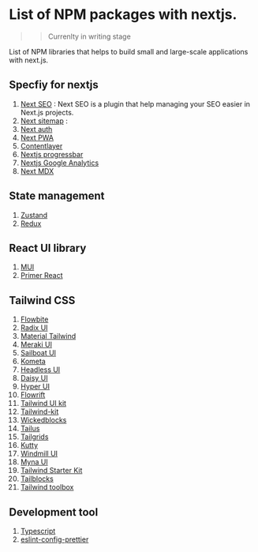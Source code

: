 # List of NPM packages with nextjs.

>> Currenlty in writing stage

List of NPM libraries that helps to build small and large-scale applications with next.js.

## Specfiy for nextjs

1. [Next SEO](https://www.npmjs.com/package/next-seo) : Next SEO is a plugin that help managing your SEO easier in Next.js projects.
2. [Next sitemap](https://www.npmjs.com/package/next-sitemap) : 
3. [Next auth](https://www.npmjs.com/package/next-auth)
4. [Next PWA](https://www.npmjs.com/package/next-pwa)
5. [Contentlayer](https://www.npmjs.com/package/contentlayer)
6. [Nextjs progressbar](https://www.npmjs.com/package/nextjs-progressbar)
7. [Nextjs Google Analytics](https://www.npmjs.com/package/nextjs-google-analytics)
8. [Next MDX](https://www.npmjs.com/package/@next/mdx)

## State management
1. [Zustand](https://github.com/pmndrs/zustand) 
2. [Redux](https://redux.js.org/)


## React UI library
1. [MUI](https://mui.com/)
2. [Primer React](https://primer.style/react/)


## Tailwind CSS
1.  [Flowbite](https://flowbite.com/)
2.  [Radix UI](https://www.radix-ui.com/)
3.  [Material Tailwind](https://www.material-tailwind.com/)
4.  [Meraki UI](https://merakiui.com/)
5.  [Sailboat UI](https://sailboatui.com/)
6.  [Kometa](https://kitwind.io/products/kometa/)
7.  [Headless UI](https://headlessui.com/)
8.  [Daisy UI](https://daisyui.com/)
9.  [Hyper UI](https://www.hyperui.dev/)
10. [Flowrift](https://flowrift.com/c/banner)
11. [Tailwind UI kit](https://tailwinduikit.com/)
12. [Tailwind-kit](https://www.tailwind-kit.com/)
13. [Wickedblocks](https://wickedblocks.dev/)
14. [Tailus](https://tailus.io/)
15. [Tailgrids](https://tailgrids.com/)
16. [Kutty](https://kutty.netlify.app/)
17. [Windmill UI](https://windmillui.com/)
18. [Myna UI](https://mynaui.com/)
19. [Tailwind Starter Kit](https://www.creative-tim.com/learning-lab/tailwind-starter-kit/presentation)
20. [Tailblocks](https://tailblocks.cc/)
21. [Tailwind toolbox](https://www.tailwindtoolbox.com/)

## Development tool
1. [Typescript](https://www.typescriptlang.org/)
2. [eslint-config-prettier](https://github.com/prettier/eslint-config-prettier)